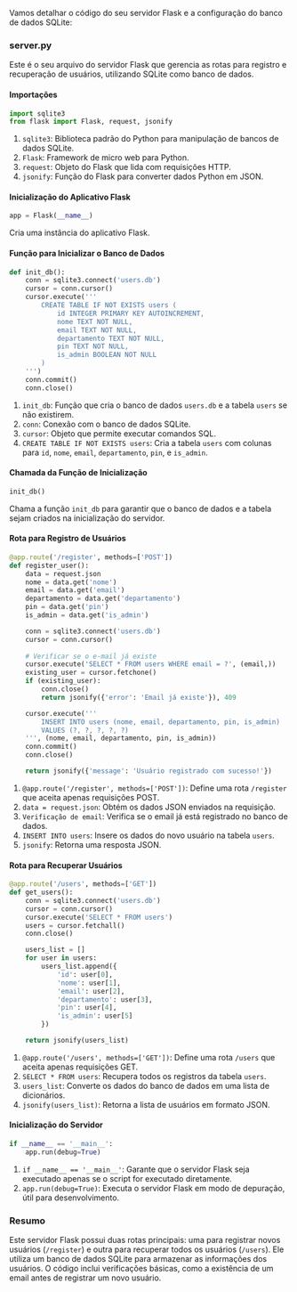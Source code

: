 Vamos detalhar o código do seu servidor Flask e a configuração do banco de dados SQLite:

### server.py

Este é o seu arquivo do servidor Flask que gerencia as rotas para registro e recuperação de usuários, utilizando SQLite como banco de dados.

#### Importações

```python
import sqlite3
from flask import Flask, request, jsonify
```

1. `sqlite3`: Biblioteca padrão do Python para manipulação de bancos de dados SQLite.
2. `Flask`: Framework de micro web para Python.
3. `request`: Objeto do Flask que lida com requisições HTTP.
4. `jsonify`: Função do Flask para converter dados Python em JSON.

#### Inicialização do Aplicativo Flask

```python
app = Flask(__name__)
```

Cria uma instância do aplicativo Flask.

#### Função para Inicializar o Banco de Dados

```python
def init_db():
    conn = sqlite3.connect('users.db')
    cursor = conn.cursor()
    cursor.execute('''
        CREATE TABLE IF NOT EXISTS users (
            id INTEGER PRIMARY KEY AUTOINCREMENT,
            nome TEXT NOT NULL,
            email TEXT NOT NULL,
            departamento TEXT NOT NULL,
            pin TEXT NOT NULL,
            is_admin BOOLEAN NOT NULL
        )
    ''')
    conn.commit()
    conn.close()
```

1. `init_db`: Função que cria o banco de dados `users.db` e a tabela `users` se não existirem.
2. `conn`: Conexão com o banco de dados SQLite.
3. `cursor`: Objeto que permite executar comandos SQL.
4. `CREATE TABLE IF NOT EXISTS users`: Cria a tabela `users` com colunas para `id`, `nome`, `email`, `departamento`, `pin`, e `is_admin`.

#### Chamada da Função de Inicialização

```python
init_db()
```

Chama a função `init_db` para garantir que o banco de dados e a tabela sejam criados na inicialização do servidor.

#### Rota para Registro de Usuários

```python
@app.route('/register', methods=['POST'])
def register_user():
    data = request.json
    nome = data.get('nome')
    email = data.get('email')
    departamento = data.get('departamento')
    pin = data.get('pin')
    is_admin = data.get('is_admin')

    conn = sqlite3.connect('users.db')
    cursor = conn.cursor()
    
    # Verificar se o e-mail já existe
    cursor.execute('SELECT * FROM users WHERE email = ?', (email,))
    existing_user = cursor.fetchone()
    if (existing_user):
        conn.close()
        return jsonify({'error': 'Email já existe'}), 409

    cursor.execute('''
        INSERT INTO users (nome, email, departamento, pin, is_admin)
        VALUES (?, ?, ?, ?, ?)
    ''', (nome, email, departamento, pin, is_admin))
    conn.commit()
    conn.close()

    return jsonify({'message': 'Usuário registrado com sucesso!'})
```

1. `@app.route('/register', methods=['POST'])`: Define uma rota `/register` que aceita apenas requisições POST.
2. `data = request.json`: Obtém os dados JSON enviados na requisição.
3. `Verificação de email`: Verifica se o email já está registrado no banco de dados.
4. `INSERT INTO users`: Insere os dados do novo usuário na tabela `users`.
5. `jsonify`: Retorna uma resposta JSON.

#### Rota para Recuperar Usuários

```python
@app.route('/users', methods=['GET'])
def get_users():
    conn = sqlite3.connect('users.db')
    cursor = conn.cursor()
    cursor.execute('SELECT * FROM users')
    users = cursor.fetchall()
    conn.close()

    users_list = []
    for user in users:
        users_list.append({
            'id': user[0],
            'nome': user[1],
            'email': user[2],
            'departamento': user[3],
            'pin': user[4],
            'is_admin': user[5]
        })

    return jsonify(users_list)
```

1. `@app.route('/users', methods=['GET'])`: Define uma rota `/users` que aceita apenas requisições GET.
2. `SELECT * FROM users`: Recupera todos os registros da tabela `users`.
3. `users_list`: Converte os dados do banco de dados em uma lista de dicionários.
4. `jsonify(users_list)`: Retorna a lista de usuários em formato JSON.

#### Inicialização do Servidor

```python
if __name__ == '__main__':
    app.run(debug=True)
```

1. `if __name__ == '__main__'`: Garante que o servidor Flask seja executado apenas se o script for executado diretamente.
2. `app.run(debug=True)`: Executa o servidor Flask em modo de depuração, útil para desenvolvimento.

### Resumo

Este servidor Flask possui duas rotas principais: uma para registrar novos usuários (`/register`) e outra para recuperar todos os usuários (`/users`). Ele utiliza um banco de dados SQLite para armazenar as informações dos usuários. O código inclui verificações básicas, como a existência de um email antes de registrar um novo usuário.